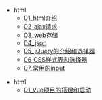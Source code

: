 
[//]: &lt;> "前端页面相关的"
- html
  - [01_html介绍](前端/html/01html介绍.md)
  - [02_ajax请求](前端/html/02ajax请求.md)
  - [03_web存储](前端/html/03web存储.md)
  - [04_json](前端/html/04json.md)
  - [05_jQuery的介绍和选择器](前端/html/05_jQuery的介绍和选择器.md)
  - [06_CSS样式表和选择器](前端/html/06_CSS样式表和选择器.md)
  - [07_常用的input](前端/html/07_常用的input.md.md)


[//]: &lt;> "vue"
- html
  - [01_Vue项目的搭建和启动](前端/vue/01_Vue项目的搭建和启动.md)